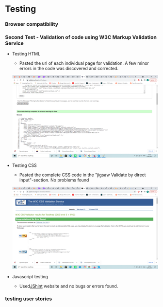 # Testing 

### Browser compatibility

### Second Test - Validation of code using W3C Markup Validation Service
- Testing HTML
    - Pasted the url of each individual page for validation. A few minor errors in the code was discovered and corrected.

    ![validator](/assets/wireframes/htmlvalidator.png)
- Testing CSS
    - Pasted the complete CSS code in the "jigsaw Validate by direct input"-section. No problems found

    ![validator](/assets/wireframes/cssjigsawvalidator.png)

- Javascript testing
  - Used[JShint](https://jshint.com/) website and no bugs or errors found. 

### testing user stories 